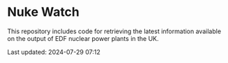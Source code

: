 # Nuke Watch

This repository includes code for retrieving the latest information available on the output of EDF nuclear power plants in the UK.

Last updated: 2024-07-29 07:12